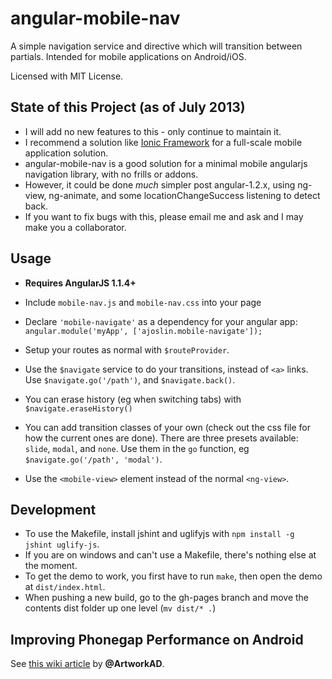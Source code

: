 angular-mobile-nav
==================

A simple navigation service and directive which will transition between partials.  Intended for mobile applications on Android/iOS.

Licensed with MIT License.

State of this Project (as of July 2013)
-------------------------------

* I will add no new features to this - only continue to maintain it.
* I recommend a solution like [Ionic Framework](http://ionicframework.com) for a full-scale mobile application solution.
* angular-mobile-nav is a good solution for a minimal mobile angularjs navigation library, with no frills or addons.
* However, it could be done *much* simpler post angular-1.2.x, using ng-view, ng-animate, and some locationChangeSuccess listening to detect back.  
* If you want to fix bugs with this, please email me and ask and I may make you a collaborator.

Usage
-----

* **Requires AngularJS 1.1.4+**

* Include `mobile-nav.js` and `mobile-nav.css` into your page
* Declare `'mobile-navigate'` as a dependency for your angular app: `angular.module('myApp', ['ajoslin.mobile-navigate']);`
* Setup your routes as normal with `$routeProvider`.
* Use the `$navigate` service to do your transitions, instead of `<a>` links.  Use `$navigate.go('/path')`, and `$navigate.back()`.  
* You can erase history (eg when switching tabs) with `$navigate.eraseHistory()`
* You can add transition classes of your own (check out the css file for how the current ones are done). There are three presets available: `slide`, `modal`, and `none`.  Use them in the `go` function, eg `$navigate.go('/path', 'modal')`.
* Use the `<mobile-view>` element instead of the normal `<ng-view>`.

Development
-----------

* To use the Makefile, install jshint and uglifyjs with `npm install -g jshint uglify-js`.
* If you are on windows and can't use a Makefile, there's nothing else at the moment.
* To get the demo to work, you first have to run `make`, then open the demo at `dist/index.html`.
* When pushing a new build, go to the gh-pages branch and move the contents dist folder up one level (`mv dist/* .`)

Improving Phonegap Performance on Android
-----------------------------------------

See [this wiki article](https://github.com/ajoslin/angular-mobile-nav/wiki/PhoneGap,-improving-performance) by **@ArtworkAD**.
